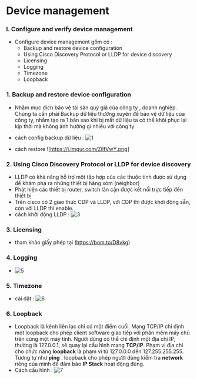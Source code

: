 # Device management
### I. Configure and verify device management
- Configure device management gồm có :
    - Backup and restore device configuration
    - Using Cisco Discovery Protocol or LLDP for device discovery
    - Licensing
    - Logging
    - Timezone
    - Loopback
### 1. Backup and restore device configuration
- Nhằm mục địch bảo vệ tài sản quý giá của công ty , doanh nghiệp. Chúng ta cần phải Backup
dữ liệu thường xuyên để bảo vệ dữ liệu của công ty, nhằm tạo ra 1 bản sao khi bị mất dữ liệu
ta có thể khôi phục lại kịp thời mà không ảnh hưởng gì nhiều với công ty
- cách config backup dữ liệu : 
    ![1](https://i.imgur.com/sO1FxGB.png)

- cách restore
    ![https://i.imgur.com/ZilfVwY.png]
### 2. Using Cisco Discovery Protocol or LLDP for device discovery
- LLDP có khả năng hỗ trợ một tập hợp của các thuộc tính được sử dụng để khám phá ra những 
thiết bị hàng xóm (neighbor)
- Phát hiện các thiết bị router, switch lân cận được kết nối trực tiếp đến thiết bị 
- Trên cisco có 2 giao thức CDP và LLDP, với CDP thì được khởi động sẵn, còn với LLDP thì
enable.
- cách khởi động LLDP : ![3](https://i.imgur.com/4sZ88pF.png)
### 3. Licensing
- tham khảo giấy phép tại (https://bom.to/D8vkg)
### 4. Logging
- ![5](https://i.imgur.com/EWStSV9.png)
### 5. Timezone
- cài đặt : ![6](https://i.imgur.com/W2nUo1y.png)
### 6. Loopback 
- Loopback là kênh liên lạc chỉ có một điểm cuối. Mạng TCP/IP chỉ định một loopback cho phép
client software giao tiếp với phần mềm máy chủ trên cùng một máy tính. Người dùng có thể 
chỉ định một địa chỉ IP,  thường là 127.0.0.1, sẽ quay lại cấu hình mạng **TCP/IP**. Phạm 
vi địa chỉ cho chức năng **loopback** là phạm vi từ 127.0.0.0 đến  127.255.255.255. Tương 
tự như **ping** . loopback cho phép người dùng kiểm tra **network** riêng của mình để 
đảm bảo **IP Stack** hoạt động đúng. 
- Cách cấu hình  : 
                    ![7](https://i.imgur.com/qMJUBZK.png)
